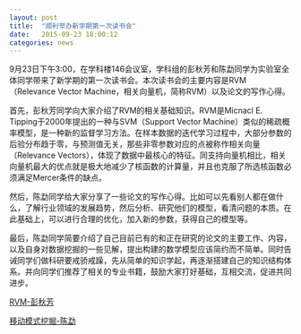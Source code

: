 ```yaml
---
layout: post
title:  "顺利举办新学期第一次读书会"
date:   2015-09-23 18:00:12
categories: news
---
```


9月23日下午3:00，在学科楼146会议室，学科组的彭秋芳和陈勐同学为实验室全体同学带来了新学期的第一次读书会。本次读书会的主要内容是RVM（Relevance Vector Machine，相关向量机，简称RVM）以及论文的写作心得。

首先，彭秋芳同学向大家介绍了RVM的相关基础知识。RVM是Micnacl E. Tipping于2000年提出的一种与SVM（Support Vector Machine）类似的稀疏概率模型，是一种新的监督学习方法。在样本数据的迭代学习过程中，大部分参数的后验分布趋于零，与预测值无关，那些非零参数对应的点被称作相关向量（Relevance Vectors），体现了数据中最核心的特征。同支持向量机相比，相关向量机最大的优点就是极大地减少了核函数的计算量，并且也克服了所选核函数必须满足Mercer条件的缺点。

然后，陈勐同学给大家分享了一些论文的写作心得。比如可以先看别人都在做什么，了解行业领域的发展趋势，然后分析、研究他们的模型，看清问题的本质。在此基础上，可以进行合理的优化，加入新的参数，获得自己的模型等。

最后，陈勐同学简要介绍了自己目前已有的和正在研究的论文的主要工作、内容，以及自身对数据挖掘的一些见解，提出构建的数学模型应该简约而不简单。同时告诫同学们做科研要戒骄戒躁，先从简单的知识学起，再逐渐搭建自己的知识结构体系。并向同学们推荐了相关的专业书籍，鼓励大家打好基础，互相交流，促进共同进步。

<a href ="{{site.url}}/files/2015-09-25-1.pptx">RVM-彭秋芳</a>

<a href ="{{site.url}}/files/2015-09-25-2.ppt">移动模式挖掘-陈勐</a>
